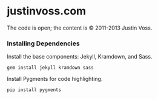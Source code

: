
# justinvoss.com

The code is open; the content is &copy; 2011-2013 Justin Voss.

### Installing Dependencies

Install the base components: Jekyll, Kramdown, and Sass.

    gem install jekyll kramdown sass

Install Pygments for code highlighting.

    pip install pygments
